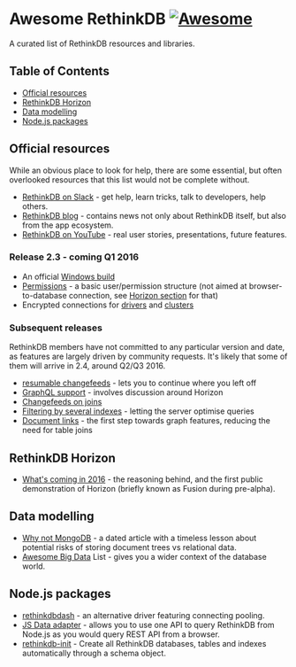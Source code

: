 # Awesome RethinkDB [![Awesome](https://cdn.rawgit.com/sindresorhus/awesome/d7305f38d29fed78fa85652e3a63e154dd8e8829/media/badge.svg)](https://github.com/sindresorhus/awesome)
 A curated list of RethinkDB resources and libraries.


## Table of Contents

- [Official resources](#official-resources)
- [RethinkDB Horizon](#rethinkdb-horizon)
- [Data modelling](#data-modelling)
- [Node.js packages](#node-js-packages)

## Official resources

While an obvious place to look for help, there are some essential, but often overlooked resources that this list would not be complete without.

* [RethinkDB on Slack](https://rethinkdb.slack.com/messages/general/) - get help, learn tricks, talk to developers, help others.
* [RethinkDB blog](http://rethinkdb.com/blog/) - contains news not only about RethinkDB itself, but also from the app ecosystem.
* [RethinkDB on YouTube](https://www.youtube.com/channel/UC1kJkmSWt_snLDfuXgJnLnQ) - real user stories, presentations, future features.

### Release 2.3 - coming Q1 2016

* An official [Windows build](https://github.com/rethinkdb/rethinkdb/issues/1100)
* [Permissions](https://github.com/rethinkdb/rethinkdb/issues/4519) - a basic user/permission structure (not aimed at browser-to-database connection, see [Horizon section](#rethinkdb-horizon) for that)
* Encrypted connections for [drivers](https://github.com/rethinkdb/rethinkdb/issues/3158) and [clusters](https://github.com/rethinkdb/rethinkdb/issues/3151)

### Subsequent releases

RethinkDB members have not committed to any particular version and date, as features are largely driven by community requests. It's likely that some of them will arrive in 2.4, around Q2/Q3 2016.

* [resumable changefeeds](https://github.com/rethinkdb/rethinkdb/issues/3471) - lets you to continue where you left off
* [GraphQL support](https://github.com/rethinkdb/rethinkdb/issues/3711) - involves discussion around Horizon
* [Changefeeds on joins](https://github.com/rethinkdb/rethinkdb/issues/3997)
* [Filtering by several indexes](https://github.com/rethinkdb/rethinkdb/issues/4150) - letting the server optimise queries
* [Document links](https://github.com/rethinkdb/rethinkdb/issues/4853) - the first step towards graph features, reducing the need for table joins

## RethinkDB Horizon

* [What's coming in 2016](https://youtu.be/zL5_EsF06DM?t=657) - the reasoning behind, and the first public demonstration of Horizon (briefly known as Fusion during pre-alpha).


## Data modelling

* [Why not MongoDB](http://www.sarahmei.com/blog/2013/11/11/why-you-should-never-use-mongodb/) - a dated article with a timeless lesson about potential risks of storing document trees vs relational data.
* [Awesome Big Data](https://github.com/onurakpolat/awesome-bigdata) List - gives you a wider context of the database world.

## Node.js packages

* [rethinkdbdash](https://www.npmjs.com/package/rethinkdbdash) - an alternative driver featuring connecting pooling.
* [JS Data adapter](https://www.npmjs.com/package/js-data-rethinkdb) - allows you to use one API to query RethinkDB from Node.js as you would query REST API from a browser. 
* [rethinkdb-init](https://www.npmjs.com/package/rethinkdb-init) - Create all RethinkDB databases, tables and indexes automatically through a schema object.

